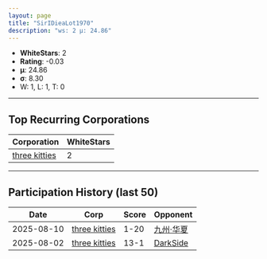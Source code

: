 ```yaml
---
layout: page
title: "SirIDieaLot1970"
description: "ws: 2 μ: 24.86"
---
```

- **WhiteStars**: 2
- **Rating**: -0.03
- **μ**: 24.86  
- **σ**: 8.30
- W: 1, L: 1, T: 0

---

## Top Recurring Corporations

| Corporation | WhiteStars |
| --- | --- |
| [three kitties](https://ws.tsl.rocks/corp/04ae72b5736fbdc80a2fe9e4c2baaad3258a1e0ef0acc8122295fb64d6b3d292/) | 2 |

---

## Participation History (last 50)

| Date | Corp | Score | Opponent |
| --- | --- | --- | --- |
| 2025-08-10 | [three kitties](https://ws.tsl.rocks/corp/04ae72b5736fbdc80a2fe9e4c2baaad3258a1e0ef0acc8122295fb64d6b3d292/) | 1-20 | [九州·华夏](https://ws.tsl.rocks/corp/b9cbe11f1e67c4fe116f0b88f6a09cd820c689366a96b35d8393a6ef34b8558f/) |
| 2025-08-02 | [three kitties](https://ws.tsl.rocks/corp/04ae72b5736fbdc80a2fe9e4c2baaad3258a1e0ef0acc8122295fb64d6b3d292/) | 13-1 | [DarkSide](https://ws.tsl.rocks/corp/557178dd3a3d43ff1751021bfc2d8c1d4261336a45f90d392f3dd275d8a0a941/) |